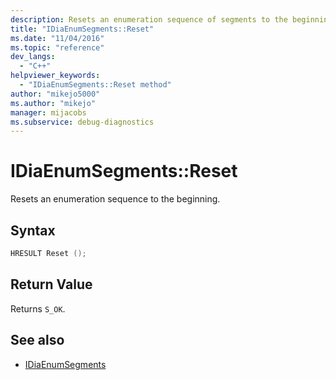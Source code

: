```yaml
---
description: Resets an enumeration sequence of segments to the beginning.
title: "IDiaEnumSegments::Reset"
ms.date: "11/04/2016"
ms.topic: "reference"
dev_langs:
  - "C++"
helpviewer_keywords:
  - "IDiaEnumSegments::Reset method"
author: "mikejo5000"
ms.author: "mikejo"
manager: mijacobs
ms.subservice: debug-diagnostics
---
```


# IDiaEnumSegments::Reset

Resets an enumeration sequence to the beginning.

## Syntax

```c++
HRESULT Reset ();
```

## Return Value

Returns `S_OK`.

## See also

- [IDiaEnumSegments](../../debugger/debug-interface-access/idiaenumsegments.md)
